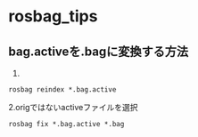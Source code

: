 # rosbag_tips

## bag.activeを.bagに変換する方法

1.
```
rosbag reindex *.bag.active
```

2.origではないactiveファイルを選択
```
rosbag fix *.bag.active *.bag
```
